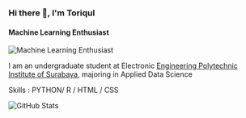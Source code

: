 ### Hi there 👋, I'm Toriqul
#### Machine Learning Enthusiast
![Machine Learning Enthusiast](https://media.licdn.com/dms/image/D4E16AQHXKO6MzPwOFw/profile-displaybackgroundimage-shrink_350_1400/0/1691680139151?e=1703116800&v=beta&t=bs_R_CzjNa6G3yI9-Ghk33AeBnoCzz3s4GcQYC4uAA4)

I am an undergraduate student at Electronic [Engineering Polytechnic Institute of Surabaya](https://pens.ac.id/), majoring in Applied Data Science

Skills : PYTHON/ R / HTML / CSS

![GitHub Stats](https://github-readme-stats.vercel.app/api?username=tmuchlissin&theme=cobalt)



